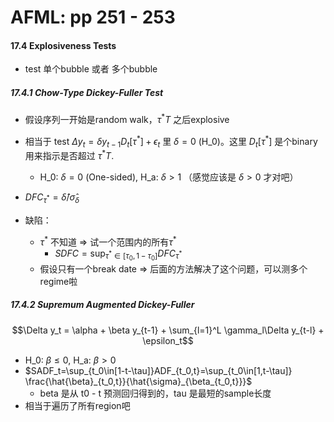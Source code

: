 # AFML: pp 251 - 253

#### 17.4 Explosiveness Tests

- test 单个bubble 或者 多个bubble

##### 17.4.1 Chow-Type Dickey-Fuller Test

- 假设序列一开始是random walk，$\tau^* T$ 之后explosive

- 相当于 test $\Delta y_t = \delta y_{t-1} D_t[\tau^*] + \epsilon_t$ 里 $\delta = 0$ (H_0)。这里 $D_t[\tau^*]$ 是个binary 用来指示是否超过 $\tau^* T$. 
    - H_0: $\delta = 0$ (One-sided), H_a: $\delta > 1$ （感觉应该是 $\delta > 0$ 才对吧）

- $DFC_{\tau^*}=\hat{\delta}/\hat{\sigma}_\delta$
- 缺陷：
    - $\tau^*$ 不知道 => 试一个范围内的所有$\tau^*$ 
        - $SDFC = \sup_{\tau^*\in[\tau_0,1-\tau_0]}DFC_{\tau^*}$
    - 假设只有一个break date => 后面的方法解决了这个问题，可以测多个regime啦

##### 17.4.2 Supremum Augmented Dickey-Fuller

$$\Delta y_t = \alpha + \beta y_{t-1} + \sum_{l=1}^L \gamma_l\Delta y_{t-l} + \epsilon_t$$

- H_0: $\beta \le 0$, H_a: $\beta > 0$
- $SADF_t=\sup_{t_0\in[1-t-\tau]}ADF_{t_0,t}=\sup_{t_0\in[1,t-\tau]} \frac{\hat{\beta}_{t_0,t}}{\hat{\sigma}_{\beta_{t_0,t}}}$
    - beta 是从 t0 - t 预测回归得到的，tau 是最短的sample长度
- 相当于遍历了所有region吧
